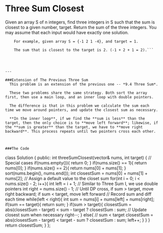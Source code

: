 # Three Sum Closest

Given an array S of n integers, find three integers in S such that the sum is closest to a given number, target. Return the sum of the three integers. You may assume that each input would have exactly one solution.

```
    For example, given array S = {-1 2 1 -4}, and target = 1.

    The sum that is closest to the target is 2. (-1 + 2 + 1 = 2).```




---

###Extension of The Previous Three Sum
  This problem is an extension of the previous one -- *9.4 Three Sum*. 
  
  These two problems share the same strategy. Both sort the array first, then use a main loop, and an inner loop with double pointers. 
  
  The difference is that in this problem we calculate the sum each time we move around pointers, and update the closest sum as necessary. 
  
  **In the inner loop**, if we find the **sum is less** than the target, then the only choice is to **move left forward**; likewise, if the **sum is greater** than the target, we have to **move right backward**. This process repeats until two pointers cross each other.



###The Code

```
class Solution {
public:
    int threeSumClosest(vector<int>& nums, int target) {
        // Special cases
        if(nums.empty()){
            return 0;
        }
        if(nums.size() == 1){
            return nums[0];
        }
        if(nums.size() == 2){
            return nums[0] + nums[1];
        }
        sort(nums.begin(), nums.end());
        int closestSum = nums[0] + nums[1] + nums[2]; // Assign a default value to the closet sum
        for(int i = 0; i < nums.size() - 2; i++){
            int left = i + 1; // Similar to Three Sum I, we use double pointers
            int right = nums.size() - 1;
            // Until DP cross, if sum > target, move right backward; if sum < target, move left forward
            // Record sum and diff each time
            while(left < right){
                int sum = nums[i] + nums[left] + nums[right];
                if(sum == target){
                    return sum;
                }
                if(sum > target){
                    closestSum = abs(closestSum - target) < sum - target ? closestSum : sum; // Update closest sum when necessary
                    right--;
                }
                else{ // sum < target
                    closestSum = abs(closestSum - target) < target - sum ? closestSum : sum;
                    left++;
                }
            }
        }
        return closestSum;
    }
};
```